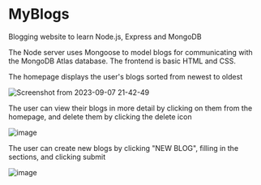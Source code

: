 # MyBlogs

Blogging website to learn Node.js, Express and MongoDB

The Node server uses Mongoose to model blogs for communicating with the MongoDB Atlas database. The frontend is basic HTML and CSS.

The homepage displays the user's blogs sorted from newest to oldest

![Screenshot from 2023-09-07 21-42-49](https://github.com/TongguangZhang/BlogIt/assets/87918107/8f409315-0397-4285-bcb8-f88eb81e3c0d)

The user can view their blogs in more detail by clicking on them from the homepage, and delete them by clicking the delete icon

![image](https://github.com/TongguangZhang/BlogIt/assets/87918107/81770d23-2241-40ff-8bca-3dac6cbc2570)

The user can create new blogs by clicking "NEW BLOG", filling in the sections, and clicking submit

![image](https://github.com/TongguangZhang/BlogIt/assets/87918107/6d6f1e2e-6ff5-4c2f-947d-c823e6394cf8)
